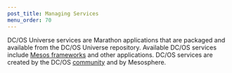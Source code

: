 ```yaml
---
post_title: Managing Services
menu_order: 70
---
```


DC/OS Universe services are Marathon applications that are packaged and available from the DC/OS Universe repository. Available DC/OS services include [Mesos frameworks](http://mesos.apache.org/documentation/latest/frameworks/) and other applications. DC/OS services are created by the DC/OS [community](https://dcos.io/community/) and by Mesosphere. 